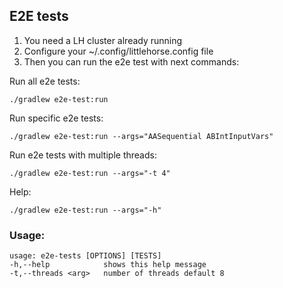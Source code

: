 ## E2E tests

1. You need a LH cluster already running
2. Configure your ~/.config/littlehorse.config file
3. Then you can run the e2e test with next commands:

Run all e2e tests:

```
./gradlew e2e-test:run
```

Run specific e2e tests:

```
./gradlew e2e-test:run --args="AASequential ABIntInputVars"
```

Run e2e tests with multiple threads:

```
./gradlew e2e-test:run --args="-t 4"
```

Help:

```
./gradlew e2e-test:run --args="-h"
```


### Usage:

```
usage: e2e-tests [OPTIONS] [TESTS]
-h,--help            shows this help message
-t,--threads <arg>   number of threads default 8
```
